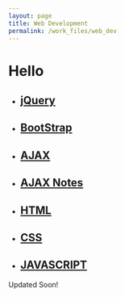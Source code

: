 ```yaml
---
layout: page
title: Web Development
permalink: /work_files/web_dev
---
```


# Hello

* ## [jQuery](/work_files/web_dev/jquery)

* ## [BootStrap](/work_files/web_dev/BootStrap)

* ## [AJAX](/work_files/web_dev/Ajax)

* ## [AJAX Notes](/work_files/web_dev/Ajax_notes)

* ## [HTML](/work_files/web_dev/Ajax)

* ## [CSS](/work_files/web_dev/Ajax)

* ## [JAVASCRIPT](/work_files/web_dev/Ajax)




Updated Soon!